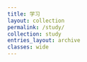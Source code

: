 ```yaml
---
title: 学习
layout: collection
permalink: /study/
collection: study
entries_layout: archive
classes: wide
---
```

